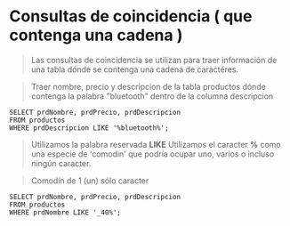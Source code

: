 # Consultas de coincidencia ( que contenga una cadena )

> Las consultas de coincidencia se utilizan para traer información de una tabla dónde se contenga una cadena de caractéres. 

> Traer nombre, precio y descripcion de la tabla productos
> dónde contenga la palabra "bluetooth" 
> dentro de la columna descripcion

    SELECT prdNombre, prdPrecio, prdDescripcion  
    FROM productos  
    WHERE prdDescripcion LIKE '%bluetooth%'; 

> Utilizamos la palabra reservada **LIKE** 
> Utilizamos el caracter **%** como una especie de 'comodin'
> que podría ocupar uno, varios o incluso ningún caracter.

> Comodín de 1 (un) sólo caracter

    SELECT prdNombre, prdPrecio, prdDescripcion
    FROM productos
    WHERE prdNombre LIKE '_40%';
